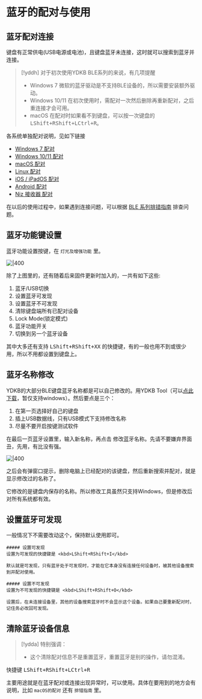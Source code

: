 
# 蓝牙的配对与使用


## 蓝牙配对连接

键盘有正常供电(USB电源或电池)，且键盘蓝牙未连接，这时就可以搜索到蓝牙并连接。

> [!yddh] 对于初次使用YDKB BLE系列的来说，有几项提醒
> - Windows 7 微软的蓝牙驱动是不支持BLE设备的，所以需要安装额外驱动。
> - Windows 10/11 在初次使用时，需配对一次然后删除再重新配对，之后重连接才会可用。
> - macOS 在配对时如果看不到键盘，可以按一次键盘的 <kbd>LShift+RShift+LCtrl+R</kbd>。

各系统单独配对说明，见如下链接
- [Windows 7 配对](ble-series/pairing-win7.md)
- [Windows 10/11 配对](ble-series/pairing-windows.md)
- [macOS 配对](ble-series/pairing-macos.md)
- [Linux 配对](ble-series/pairing-linux.md)
- [iOS / iPadOS 配对](ble-series/pairing-ios.md)
- [Android 配对](ble-series/pairing-android.md)
- [Niz 接收器 配对](ble-series/pairing-niz-dongle.md)

在以后的使用过程中，如果遇到连接问题，可以根据 [BLE 系列排错指南](ble-series/troubleshooting.md) 排查问题。

## 蓝牙功能键设置
蓝牙功能设置按键，在 `灯光及增强功能` 里。

![|400](assets/use-ble-01.png)

除了上图里的，还有随着后来固件更新时加入的，一共有如下这些: 
  1. 蓝牙/USB切换
  2. 设置蓝牙可发现
  3. 设置蓝牙不可发现
  4. 清除键盘端所有已配对设备
  5. Lock Mode(锁定模式) 
  6. 蓝牙功能开关
  7. 切换到另一个蓝牙设备

其中大多还有支持 <kbd>LShift+RShift+XX</kbd> 的快捷键，有的一般也用不到或很少用，所以不用都设置到键盘上。

## 蓝牙名称修改

YDKB的大部分BLE键盘蓝牙名称都是可以自己修改的。用YDKB Tool（可以[点此下载](http://ydkb.io/YDKBs-reflash.zip)，暂仅支持windows）。然后要点是三个：
  1. 在第一页选择好自己的键盘
  2. 插上USB数据线，只有USB模式下支持修改名称
  3. 尽量不要开启按键测试软件

在最后一页蓝牙设置里，输入新名称，再点击 <kbd>修改蓝牙名称</kbd>。先请不要嫌弃界面丑，先用，有比没有强。  

![|400](assets/use-ble-02.png)

之后会有弹窗口提示，删除电脑上已经配对的该键盘，然后重新搜索并配对，就是显示修改过的名称了。

它修改的是键盘内保存的名称。所以修改工具虽然只支持Windows，但是修改后对所有系统都有效。


## 设置蓝牙可发现

一般情况下不需要改动这个，保持默认使用即可。

```ad-yddcol0
##### 设置可发现
设置为可发现的快捷键是 <kbd>LShift+RShift+I</kbd> 

默认就是可发现，只有蓝牙处于可发现时，才能在它本身没有连接任何设备时，被其他设备搜索到并配对使用。
```

```ad-yddcol1
##### 设置不可发现
设置为不可发现的快捷键是 <kbd>LShift+RShift+O</kbd> 

设置后，在未连接设备里，其他的设备搜索蓝牙时不会显示这个设备。如果自己要重新配对时，记住务必改回可发现。
```


## 清除蓝牙设备信息

> [!ydda] 特别强调：
> - 这个清除配对信息不是重置蓝牙，重置蓝牙是别的操作，请勿混淆。

快捷键  <kbd>LShift+RShift+LCtrl+R</kbd> 

主要用途就是在蓝牙配对或连接出现异常时，可以使用。具体在要用到的地方会有说明，比如 `macOS的配对` 还有 `排错指南` 里。

